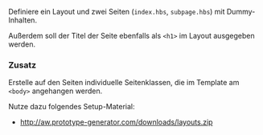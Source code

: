 Definiere ein Layout und zwei Seiten (`index.hbs`, `subpage.hbs`) mit Dummy-Inhalten.

Außerdem soll der Titel der Seite ebenfalls als `<h1>` im Layout ausgegeben werden.

### Zusatz

Erstelle auf den Seiten individuelle Seitenklassen, die im Template am `<body>` angehangen werden.

Nutze dazu folgendes Setup-Material:
* http://aw.prototype-generator.com/downloads/layouts.zip